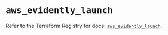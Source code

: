 # `aws_evidently_launch`

Refer to the Terraform Registry for docs: [`aws_evidently_launch`](https://registry.terraform.io/providers/hashicorp/aws/6.4.0/docs/resources/evidently_launch).
